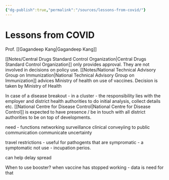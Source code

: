 ```yaml
---
{"dg-publish":true,"permalink":"/sources/lessons-from-covid/"}
---
```



# Lessons from COVID

Prof. [[Gagandeep Kang\|Gagandeep Kang]] 

[[Notes/Central Drugs Standard Control Organization\|Central Drugs Standard Control Organization]] only provides approval. They are not involved in decisions on policy use. [[Notes/National Technical Advisory Group on Immunization\|National Technical Advisory Group on Immunization]] advices Ministry of health on use of vaccines. Decision is taken by Ministry of Health

In case of a disease breakout - in a cluster - the responsibility lies with the employer and district health authorities to do initial analysis, collect details etc. [[National Centre for Disease Control\|National Centre for Disease Control]] is expected to have presence / be in touch with all district authorities to be on top of developments. 

need - functions 
networking 
surveillance 
clinical 
conveyiing to public communication communicate uncertainty 

travel restrictions - useful for pathogents that are sympromatic - a symptomatic not use - incupation perios. 

can help delay spread 

When to use booster? when vaccine has stopped working - data is need for that 

